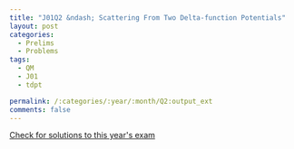 ```yaml
---
title: "J01Q2 &ndash; Scattering From Two Delta-function Potentials"
layout: post
categories:
  - Prelims
  - Problems
tags:
  - QM
  - J01
  - tdpt

permalink: /:categories/:year/:month/Q2:output_ext
comments: false
---
```

<object data="2001J2Q.pdf" type="application/pdf" width="100%" height="500"></object>
<div class="message"><a href='https://princetonprelim.com/prelim/6/'>Check for solutions to this year's exam</a></div>